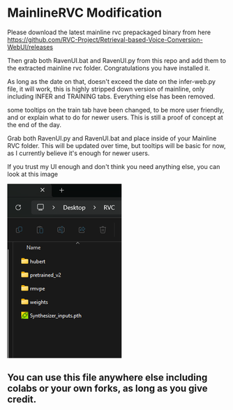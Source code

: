 # MainlineRVC Modification

Please download the latest mainline rvc prepackaged binary from here https://github.com/RVC-Project/Retrieval-based-Voice-Conversion-WebUI/releases

Then grab both RavenUI.bat and RavenUI.py from this repo and add them to the extracted mainline rvc folder. Congratulations you have installed it.

As long as the date on that, doesn't exceed the date on the infer-web.py file, it will work, this is highly stripped down version of mainline, only including INFER and TRAINING tabs. Everything else has been removed.

some tooltips on the train tab have been changed, to be more user friendly, and or explain what to do for newer users. This is still a proof of concept at the end of the day.

Grab both RavenUI.py and RavenUI.bat and place inside of your Mainline RVC folder. This will be updated over time, but tooltips will be basic for now, as I currently believe it's enough for newer users.

If you trust my UI enough and don't think you need anything else, you can look at this image

![RavenAssets](https://github.com/RavenCutie21/MainlineRVC/blob/main/assets%20folder.png?raw=true)

## You can use this file anywhere else including colabs or your own forks, as long as you give credit.
